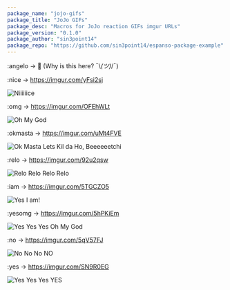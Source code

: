 ```yaml
---
package_name: "jojo-gifs"
package_title: "JoJo GIFs"
package_desc: "Macros for JoJo reaction GIFs imgur URLs"
package_version: "0.1.0"
package_author: "sin3point14"
package_repo: "https://github.com/sin3point14/espanso-package-example"
---
```

:angelo -> 🗿
(Why is this here? ¯\\_(ツ)_/¯)

:nice -> https://imgur.com/yFsi2sj

![Niiiiiice](https://imgur.com/yFsi2sj)
  
:omg -> https://imgur.com/OFEhWLt

![Oh My God](https://imgur.com/OFEhWLt)

:okmasta -> https://imgur.com/uMt4FVE

![Ok Masta Lets Kil da Ho, Beeeeeetchi](https://imgur.com/OFEhWLt)
    
:relo -> https://imgur.com/92u2qsw

![Relo Relo Relo Relo](https://imgur.com/92u2qsw)
    
:iam -> https://imgur.com/5TGCZO5

![Yes I am!](https://imgur.com/5TGCZO5)
    
:yesomg -> https://imgur.com/5hPKiEm

![Yes Yes Yes Oh My God](https://imgur.com/5hPKiEm)
  
:no -> https://imgur.com/5qV57FJ

![No No No NO](https://imgur.com/5qV57FJ)

:yes -> https://imgur.com/SN9R0EG

![Yes Yes Yes YES](https://imgur.com/SN9R0EG)
